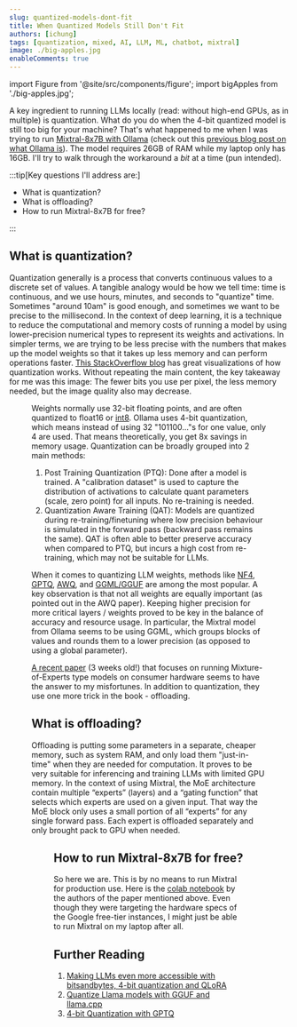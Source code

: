 ```yaml
---
slug: quantized-models-dont-fit
title: When Quantized Models Still Don't Fit
authors: [ichung]
tags: [quantization, mixed, AI, LLM, ML, chatbot, mixtral]
image: ./big-apples.jpg
enableComments: true
---
```


import Figure from '@site/src/components/figure';
import bigApples from './big-apples.jpg';


A key ingredient to running LLMs locally (read: without high-end GPUs, as in multiple) is quantization. What do you do when the 4-bit quantized model is still too big for your machine? That's what happened to me when I was trying to run [Mixtral-8x7B with Ollama](https://ollama.ai/library/mixtral) (check out this [previous blog post on what Ollama is](/blog/what-is-ollama)). The model requires 26GB of RAM while my laptop only has 16GB. I'll try to walk through the workaround a _bit_ at a time (pun intended).

:::tip[Key questions I'll address are:]

- What is quantization?
- What is offloading?
- How to run Mixtral-8x7B for free?

:::

<!-- truncate -->

## What is quantization?
Quantization generally is a process that converts continuous values to a discrete set of values. A tangible analogy would be how we tell time: time is continuous, and we use hours, minutes, and seconds to "quantize" time. Sometimes "around 10am" is good enough, and sometimes we want to be precise to the millisecond. 
In the context of deep learning, it is a technique to reduce the computational and memory costs of running a model by using lower-precision numerical types to represent its weights and activations. In simpler terms, we are trying to be less precise with the numbers that makes up the model weights so that it takes up less memory and can perform operations faster. [This StackOverflow blog](https://stackoverflow.blog/2023/08/23/fitting-ai-models-in-your-pocket-with-quantization/) has great visualizations of how quantization works. Without repeating the main content, the key takeaway for me was this image: The fewer bits you use per pixel, the less memory needed, but the image quality also may decrease.
<Figure
  image="https://cdn.stackoverflow.co/images/jo7n4k8s/production/5ee6f4e98bf05001b3699344f784adad0177ebe0-688x444.gif?auto=format"
  alt="Representing images with varying number of bits."
  caption="Image from StackOverflow."
/>

Weights normally use 32-bit floating points, and are often quantized to float16 or [int8](https://github.com/TimDettmers/bitsandbytes). Ollama uses 4-bit quantization, which means instead of using 32 "101100..."s for one value, only 4 are used. That means theoretically, you get 8x savings in memory usage. Quantization can be broadly grouped into 2 main methods: 
1. Post Training Quantization (PTQ): Done after a model is trained. A "calibration dataset" is used to capture the distribution of activations to calculate quant parameters (scale, zero point) for all inputs. No re-training is needed.
2. Quantization Aware Training (QAT): Models are quantized during re-training/finetuning where low precision behaviour is simulated in the forward pass (backward pass remains the same). QAT is often able to better preserve accuracy when compared to PTQ, but incurs a high cost from re-training, which may not be suitable for LLMs.


When it comes to quantizing LLM weights, methods like [NF4](https://arxiv.org/abs/2305.14314), [GPTQ](https://arxiv.org/abs/2210.17323), [AWQ](https://arxiv.org/abs/2306.00978), and [GGML/GGUF](https://github.com/rustformers/llm/blob/main/crates/ggml/README.md) are among the most popular. A key observation is that not all weights are equally important (as pointed out in the AWQ paper). Keeping higher precision for more critical layers / weights proved to be key in the balance of accuracy and resource usage. In particular, the Mixtral model from Ollama seems to be using GGML, which groups blocks of values and rounds them to a lower precision (as opposed to using a global parameter). 

[A recent paper](https://arxiv.org/pdf/2312.17238.pdf) (3 weeks old!) that focuses on running Mixture-of-Experts type models on consumer hardware seems to have the answer to my misfortunes. In addition to quantization, they use one more trick in the book - offloading.

## What is offloading?
Offloading is putting some parameters in a separate, cheaper memory, such as system RAM, and only load them "just-in-time" when they are needed for computation. It proves to be very suitable for inferencing and training LLMs with limited GPU memory. In the context of using Mixtral, the MoE architecture contain multiple “experts” (layers) and a “gating function” that selects which experts are used on a given input. That way the MoE block only uses a small portion of all “experts” for any single forward pass. Each expert is offloaded separately and only brought pack to GPU when needed. 

<Figure
  image={bigApples}
  alt="8 big apples barely fitting into a crate."
  caption="Image by OpenAI DALL-E 3."
/>

## How to run Mixtral-8x7B for free?
So here we are. This is by no means to run Mixtral for production use. Here is the [colab notebook](https://github.com/dvmazur/mixtral-offloading/blob/master/notebooks/demo.ipynb) by the authors of the paper mentioned above. Even though they were targeting the hardware specs of the Google free-tier instances, I might just be able to run Mixtral on my laptop after all.


## Further Reading
1. [Making LLMs even more accessible with bitsandbytes, 4-bit quantization and QLoRA](https://huggingface.co/blog/4bit-transformers-bitsandbytes)
2. [Quantize Llama models with GGUF and llama.cpp](https://towardsdatascience.com/quantize-llama-models-with-ggml-and-llama-cpp-3612dfbcc172)
3. [4-bit Quantization with GPTQ](https://towardsdatascience.com/4-bit-quantization-with-gptq-36b0f4f02c34)